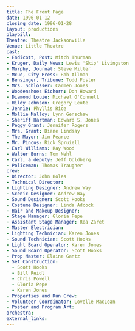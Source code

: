 ```yaml
---
title: The Front Page
date: 1996-01-12
closing_date: 1996-01-28
layout: productions
playbill:
Theatre: Theatre Jacksonville
Venue: Little Theatre
cast:
- Endicott, Post: Mitch Thurman
- Kruger, Daily News: Lewis 'Skip' Livingston
- Murphy, Journal: Steve Miller
- Mcue, City Press: Bob Allman
- Bensinger, Tribune: Todd Foster
- Mrs. Schlosser: Carmen Jones
- Woodenshoes Eichorn: Don Howard
- Diamond Louie: Michael O'Connell
- Hildy Johnson: Gregory Leute
- Jennie: Phyllis Rice
- Mollie Malloy: Lynn Genschaw
- Sheriff Hartman: Edward S. Jones
- Peggy Grant: Jennifer Rogers
- Mrs. Grant: Diane Lindsay
- The Mayor: Jim Pearce
- Mr. Pincus: Rick Spruiell
- Earl Williams: Ray Wood
- Walter Burns: Tom Nehl
- Carl, a deputy: Jeff Goldberg
- Policeman: Thomas Traugher
crew:
- Director: John Boles
- Technical Director:
- Lighting Designer: Andrew Way
- Scenic Designer: Andrew Way
- Sound Designer: Scott Hooks
- Costume Designer: Linda Adcock
- Hair and Makeup Designer:
- Stage Manager: Gloria Pepe
- Assistant Stage Manager: Rea Zaret
- Master Electrician:
- Lighting Technician: Karen Jones
- Sound Technician: Scott Hooks
- Light Board Operator: Karen Jones
- Sound Board Operator: Scott Hooks
- Prop Master: Elaine Gantz
- Set Construction:
  - Scott Hooks
  - Bill Reidl
  - Chris Powell
  - Gloria Pepe
  - Karen Jones
- Properties and Run Crew:
- Volunteer Coordinator: Lovelle MacLean
- Poster and Program Art:
orchestra:
external_links:
---
```

